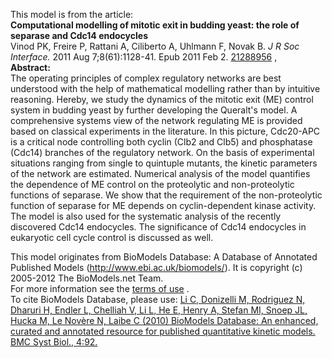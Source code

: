 

This model is from the article:  
**Computational modelling of mitotic exit in budding yeast: the role of separase and Cdc14 endocycles**   
Vinod PK, Freire P, Rattani A, Ciliberto A, Uhlmann F, Novak B. _J R Soc
Interface._ 2011 Aug 7;8(61):1128-41. Epub 2011 Feb 2.
[21288956](http://www.ncbi.nlm.nih.gov/pubmed/21288956) ,  
**Abstract:**   
The operating principles of complex regulatory networks are best understood
with the help of mathematical modelling rather than by intuitive reasoning.
Hereby, we study the dynamics of the mitotic exit (ME) control system in
budding yeast by further developing the Queralt's model. A comprehensive
systems view of the network regulating ME is provided based on classical
experiments in the literature. In this picture, Cdc20-APC is a critical node
controlling both cyclin (Clb2 and Clb5) and phosphatase (Cdc14) branches of
the regulatory network. On the basis of experimental situations ranging from
single to quintuple mutants, the kinetic parameters of the network are
estimated. Numerical analysis of the model quantifies the dependence of ME
control on the proteolytic and non-proteolytic functions of separase. We show
that the requirement of the non-proteolytic function of separase for ME
depends on cyclin-dependent kinase activity. The model is also used for the
systematic analysis of the recently discovered Cdc14 endocycles. The
significance of Cdc14 endocycles in eukaryotic cell cycle control is discussed
as well.

This model originates from BioModels Database: A Database of Annotated
Published Models (http://www.ebi.ac.uk/biomodels/). It is copyright (c)
2005-2012 The BioModels.net Team.  
For more information see the [terms of
use](http://www.ebi.ac.uk/biomodels/legal.html) .  
To cite BioModels Database, please use: [Li C, Donizelli M, Rodriguez N,
Dharuri H, Endler L, Chelliah V, Li L, He E, Henry A, Stefan MI, Snoep JL,
Hucka M, Le Novère N, Laibe C (2010) BioModels Database: An enhanced, curated
and annotated resource for published quantitative kinetic models. BMC Syst
Biol., 4:92.](http://www.ncbi.nlm.nih.gov/pubmed/20587024)

